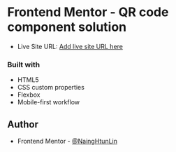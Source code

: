 # Frontend Mentor - QR code component solution


- Live Site URL: [Add live site URL here](https://my-qr-code-component-wd2v.vercel.app)



### Built with

-  HTML5 
- CSS custom properties
- Flexbox
- Mobile-first workflow













## Author

- Frontend Mentor - [@NaingHtunLin](https://www.frontendmentor.io/profile/NaingHtunLin)




